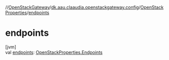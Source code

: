 //[OpenStackGateway](../../../index.md)/[dk.aau.claaudia.openstackgateway.config](../index.md)/[OpenStackProperties](index.md)/[endpoints](endpoints.md)

# endpoints

[jvm]\
val [endpoints](endpoints.md): [OpenStackProperties.Endpoints](-endpoints/index.md)
